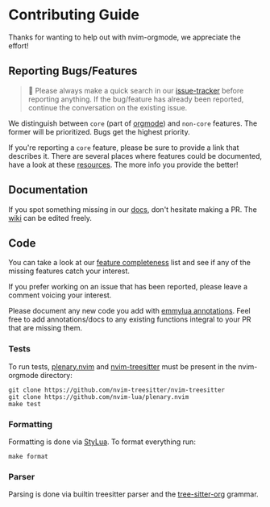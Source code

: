 # Contributing Guide

Thanks for wanting to help out with nvim-orgmode, we appreciate the effort!

## Reporting Bugs/Features

> :mega: Please always make a quick search in our [issue-tracker](https://github.com/nvim-orgmode/orgmode/issues) before reporting anything. If the bug/feature has already been reported, continue the conversation on the existing issue.

We distinguish between `core` (part of [orgmode](https://orgmode.org/)) and `non-core` features.
The former will be prioritized. Bugs get the highest priority.

If you're reporting a `core` feature, please be sure to provide a link that describes it. There are several places where features could be documented, have a look at these [resources](https://orgmode.org/worg/#resources). The more info you provide the better!

## Documentation

If you spot something missing in our [docs](DOCS.md), don't hesitate making a PR. The [wiki](https://github.com/nvim-orgmode/orgmode/wiki) can be edited freely.

## Code

You can take a look at our [feature completeness](https://github.com/nvim-orgmode/orgmode/wiki/Feature-Completeness) list and see if any of the missing features catch your interest.

If you prefer working on an issue that has been reported, please leave a comment voicing your interest.

Please document any new code you add with [emmylua annotations](https://emmylua.github.io/annotation.html). Feel free to add annotations/docs to any existing functions integral to your PR that are missing them.

### Tests

 To run tests, [plenary.nvim](https://github.com/nvim-lua/plenary.nvim) and [nvim-treesitter](https://github.com/nvim-treesitter/nvim-treesitter) must be present in the nvim-orgmode directory:
```
git clone https://github.com/nvim-treesitter/nvim-treesitter
git clone https://github.com/nvim-lua/plenary.nvim
make test
```

### Formatting

Formatting is done via [StyLua](https://github.com/JohnnyMorganz/StyLua). To format everything run:
```
make format
```

### Parser

Parsing is done via builtin treesitter parser and the [tree-sitter-org](https://github.com/milisims/tree-sitter-org) grammar.
